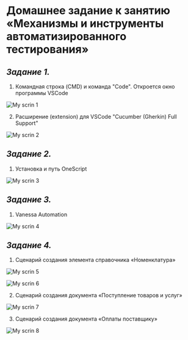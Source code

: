 # **Домашнее задание к занятию «Механизмы и инструменты автоматизированного тестирования»**

## _Задание 1._ 

1. Командная строка (CMD) и команда "Code". Откроется окно программы VSCode
   
![My scrin 1](http://dl4.joxi.net/drive/2023/11/19/0055/3282/3628242/42/06d82dbaa1.jpg)

2. Расширение (extension) для VSCode "Cucumber (Gherkin) Full Support"

![My scrin 2](http://dl4.joxi.net/drive/2023/11/19/0055/3282/3628242/42/73867dd4a2.jpg)

## _Задание 2._ 

1. Установка и путь OneScript
   
![My scrin 3](http://dl4.joxi.net/drive/2023/11/19/0055/3282/3628242/42/5d06a5a976.jpg)

## _Задание 3._ 

1. Vanessa Automation
   
![My scrin 4](http://dl3.joxi.net/drive/2023/11/20/0055/3282/3628242/42/fe181f3757.jpg)

## _Задание 4._ 

1. Сценарий создания элемента справочника «Номенклатура» 
   
![My scrin 5](http://dl3.joxi.net/drive/2023/11/20/0055/3282/3628242/42/2468da5a20.jpg)

![My scrin 6](http://dl3.joxi.net/drive/2023/11/20/0055/3282/3628242/42/380b4af190.jpg)

2. Сценарий создания документа «Поступление товаров и услуг» 
   
![My scrin 7](http://dl3.joxi.net/drive/2023/11/20/0055/3282/3628242/42/204358b781.jpg)

3. Сценарий создания документа «Оплаты поставщику»
   
![My scrin 8](http://dl4.joxi.net/drive/2023/11/20/0055/3282/3628242/42/909ae51a64.jpg)
